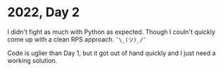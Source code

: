 # 2022, Day 2
I didn't fight as much with Python as expected.
Though I couln't quickly come up with a clean RPS approach. `¯\_(ツ)_/¯`


Code is uglier than Day 1, but it got out of hand quickly and I just need a working solution. 

